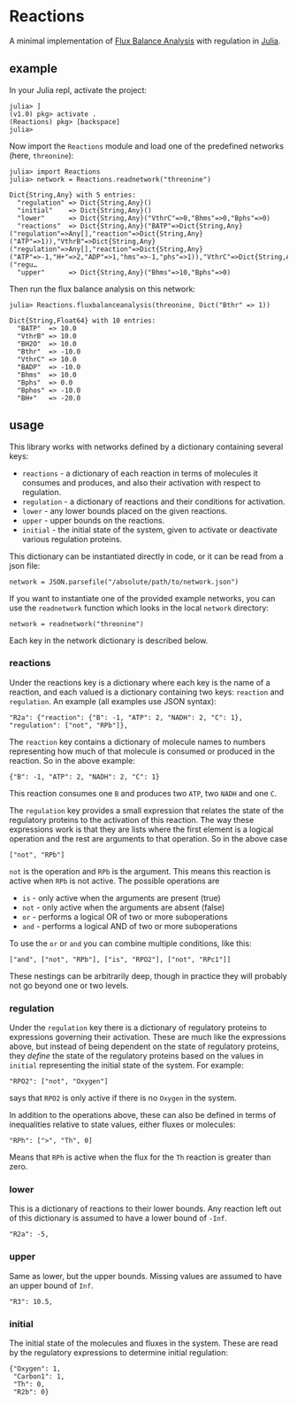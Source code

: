 # Reactions

A minimal implementation of [Flux Balance Analysis](https://en.wikipedia.org/wiki/Flux_balance_analysis) with regulation in [Julia](https://julialang.org/).

## example

In your Julia repl, activate the project:

    julia> ]
    (v1.0) pkg> activate .
    (Reactions) pkg> [backspace]
    julia>

Now import the `Reactions` module and load one of the predefined networks (here, `threonine`):

    julia> import Reactions
    julia> network = Reactions.readnetwork("threonine")

    Dict{String,Any} with 5 entries:
      "regulation" => Dict{String,Any}()
      "initial"    => Dict{String,Any}()
      "lower"      => Dict{String,Any}("VthrC"=>0,"Bhms"=>0,"Bphs"=>0)
      "reactions"  => Dict{String,Any}("BATP"=>Dict{String,Any}("regulation"=>Any[],"reaction"=>Dict{String,Any}("ATP"=>1)),"VthrB"=>Dict{String,Any}("regulation"=>Any[],"reaction"=>Dict{String,Any}("ATP"=>-1,"H+"=>2,"ADP"=>1,"hms"=>-1,"phs"=>1)),"VthrC"=>Dict{String,Any}("regu…
      "upper"      => Dict{String,Any}("Bhms"=>10,"Bphs"=>0)

Then run the flux balance analysis on this network:

    julia> Reactions.fluxbalanceanalysis(threonine, Dict("Bthr" => 1))

    Dict{String,Float64} with 10 entries:
      "BATP"  => 10.0
      "VthrB" => 10.0
      "BH2O"  => 10.0
      "Bthr"  => -10.0
      "VthrC" => 10.0
      "BADP"  => -10.0
      "Bhms"  => 10.0
      "Bphs"  => 0.0
      "Bphos" => -10.0
      "BH+"   => -20.0

## usage

This library works with networks defined by a dictionary containing several keys:

* `reactions` - a dictionary of each reaction in terms of molecules it consumes and produces, and also their activation with respect to regulation.
* `regulation` - a dictionary of reactions and their conditions for activation.
* `lower` - any lower bounds placed on the given reactions.
* `upper` - upper bounds on the reactions.
* `initial` - the initial state of the system, given to activate or deactivate various regulation proteins.

This dictionary can be instantiated directly in code, or it can be read from a json file:

    network = JSON.parsefile("/absolute/path/to/network.json")

If you want to instantiate one of the provided example networks, you can use the `readnetwork` function which looks in the local `network` directory:

    network = readnetwork("threonine")

Each key in the network dictionary is described below.

### reactions

Under the reactions key is a dictionary where each key is the name of a reaction, and each valued is a dictionary containing two keys: `reaction` and `regulation`. An example (all examples use JSON syntax):

    "R2a": {"reaction": {"B": -1, "ATP": 2, "NADH": 2, "C": 1}, "regulation": ["not", "RPb"]},

The `reaction` key contains a dictionary of molecule names to numbers representing how much of that molecule is consumed or produced in the reaction. So in the above example:

    {"B": -1, "ATP": 2, "NADH": 2, "C": 1}

This reaction consumes one `B` and produces two `ATP`, two `NADH` and one `C`. 

The `regulation` key provides a small expression that relates the state of the regulatory proteins to the activation of this reaction. The way these expressions work is that they are lists where the first element is a logical operation and the rest are arguments to that operation. So in the above case

    ["not", "RPb"]

`not` is the operation and `RPb` is the argument. This means this reaction is active when `RPb` is not active. The possible operations are 

* `is` - only active when the arguments are present (true)
* `not` - only active when the arguments are absent (false)
* `or` - performs a logical OR of two or more suboperations
* `and` - performs a logical AND of two or more suboperations

To use the `or` or `and` you can combine multiple conditions, like this:

    ["and", ["not", "RPb"], ["is", "RPO2"], ["not", "RPc1"]]

These nestings can be arbitrarily deep, though in practice they will probably not go beyond one or two levels. 

### regulation

Under the `regulation` key there is a dictionary of regulatory proteins to expressions governing their activation. These are much like the expressions above, but instead of being dependent on the state of regulatory proteins, they *define* the state of the regulatory proteins based on the values in `initial` representing the initial state of the system. For example:

    "RPO2": ["not", "Oxygen"]

says that `RPO2` is only active if there is no `Oxygen` in the system. 

In addition to the operations above, these can also be defined in terms of inequalities relative to state values, either fluxes or molecules:

    "RPh": [">", "Th", 0]

Means that `RPh` is active when the flux for the `Th` reaction is greater than zero.

### lower

This is a dictionary of reactions to their lower bounds. Any reaction left out of this dictionary is assumed to have a lower bound of `-Inf`.

    "R2a": -5,

### upper

Same as lower, but the upper bounds. Missing values are assumed to have an upper bound of `Inf`.

    "R3": 10.5,

### initial

The initial state of the molecules and fluxes in the system. These are read by the regulatory expressions to determine initial regulation:

    {"Oxygen": 1,
     "Carbon1": 1,
     "Th": 0,
     "R2b": 0}